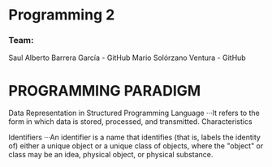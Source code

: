 # Programming 2

### Team:

Saul Alberto Barrera García - GitHub
Mario Solórzano Ventura - GitHub
# PROGRAMMING PARADIGM

Data Representation in Structured Programming Language ···It refers to the form in which data is stored, processed, and transmitted.
Characteristics

Identifiers ···An identifier is a name that identifies (that is, labels the identity of) either a unique object or a unique class of objects, where the "object" or class may be an idea, physical object, or physical substance.
